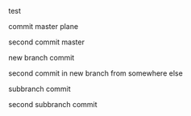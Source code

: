 test

commit master plane

second commit master

new branch commit

second commit in new branch from somewhere else

subbranch commit

second subbranch commit

